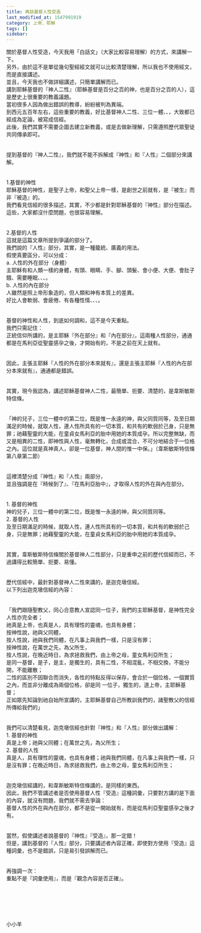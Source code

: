 ```yaml
---
title: 再談基督人性受造
last_modified_at: 1547991919
category: 上帝、耶穌
tags: []
sidebar: 
---
```


關於基督人性受造，今天我用「白話文」（大家比較容易理解）的方式，來講解一下。<br>另外，由於這不是單從幾句聖經經文就可以比較清楚理解，所以我也不使用經文，而是直接講述。<br>並且，今天我也不做詳細講述，只簡單講解而已。<br><!--more-->講到耶穌基督的『神人二性』（耶穌基督是百分之百的神，也是百分之百的人），這是歷史上很重要的教義議題。<br>當初很多人因為做出錯誤的教導，紛紛被判為異端。<br>到西元五百年左右，這些重要的教義，好比基督神人二性、三位一體、、，大致都已經成為定論，被寫成信經。<br>此後，我們其實不需要企圖去建立新教義，或是去做新理解，只需遵照歷代眾聖徒共同傳承即可。<br><br><br>提到基督的『神人二性』，我們就不能不拆解成『神性』和『人性』二個部分來講解。<br><br><br>1.基督的神性<br>耶穌基督的神性，是聖子上帝，和聖父上帝一樣，是創世之前就有，是『被生』而非『被造』的。<br>我們看見信經的很多描述，其實，不少都是針對耶穌基督的『神性』部分在描述。<br>這些，大家都沒什麼問題，也很容易理解。<br><br><br>2.基督的人性<br>這就是這篇文章所提到爭議的部分了。<br>我們說的『人性』部分，其實，是一種籠統、廣義的用法。<br>假使真要區分，可以分成：<br>a.	人性的外在部分（身體）<br>主耶穌有和人類一樣的身體，有頭、眼睛、手、腳、頭髮、會小便、大便、會肚子餓、需要睡眠、、、。<br>b.	人性的內在部分<br>人雖然是照上帝形象造的，但人類和神有本質上的差異。<br>好比人會軟弱、會疲倦、有各種性情、、、。<br><br><br>基督的神性和人性，到底如何調和，這不是今天重點。<br>我們只需記住：<br>正統信仰所講的，是主耶穌『外在部分』和『內在部分』，這兩種人性部分，通通都是在馬利亞從聖靈感孕之後，才開始有的，不是之前在天上就有。<br><br><br>因此，主張主耶穌『人性的外在部分本來就有』，還是主張主耶穌『人性的內在部分本來就有』，通通都是錯誤。<br><br><br>其實，現今我認為，講述耶穌基督神人二性，最簡單、扼要、清楚的，是韋斯敏斯特信條。<br><br><br>「神的兒子，三位一體中的第二位，既是惟一永遠的神，與父同質同等，及至日期滿足的時候，就取人性，連人性所具有的一切本質，和共有的軟弱於己身，只是無罪；祂藉聖靈的大能，在童貞女馬利亞的胎中用她的本質成孕。所以完整無缺，而又是相異的二性，即神性與人性，毫無轉化，合成或混合，不可分地結合于一位格之內。這位就是真神真人，卻是一位基督，神人間的惟一中保。」（韋斯敏斯特信條第八章第二節）<br><br><br>這裡清楚分成『神性』和『人性』兩部分，<br>並且強調是在『時候到了』、『在馬利亞胎中』，才取得人性的外在與內在部分。<br><br><br>1.	基督的神性<br>神的兒子，三位一體中的第二位，既是惟一永遠的神，與父同質同等。<br>2.	基督的人性<br>及至日期滿足的時候，就取人性，連人性所具有的一切本質，和共有的軟弱於己身，只是無罪；祂藉聖靈的大能，在童貞女馬利亞的胎中用她的本質成孕。<br><br><br>其實，韋斯敏斯特信條關於基督神人二性部分，只是重申之前的歷代信經而已，不過講得比較簡單、扼要、易懂。<br><br><br>歷代信經中，最針對基督神人二性來講的，是迦克墩信經。<br>以下列出迦克墩信經的內容：<br><br><br>「我們跟隨聖教父，同心合意教人宣認同一位子，我們的主耶穌基督，是神性完全人性亦完全者；<br>祂真是上帝，也真是人，具有理性的靈魂，也具有身體；<br>按神性說，祂與父同體，<br>按人性說，祂與我們同體，在凡事上與我們一樣，只是沒有罪；<br>按神性說，在萬世之先，為父所生，<br>按人性說，在晚近時日，為求拯救我們，由上帝之母，童女馬利亞所生；<br>是同一基督，是子，是主，是獨生的，具有二性，不相混亂，不相交換，不能分開，不能離散；<br>二性的區別不因聯合而消失，各性的特點反得以保存，會合於一個位格，一個實質之內，而並非分離成為兩個位格，卻是同 一位子，獨生的，道上帝，主耶穌基督；<br>正如眾先知論到祂自始所宣講的，主耶穌基督自己所教訓我們的，諸聖教父的信經所傳給我們的」<br><br><br>我們可以清楚看見，迦克墩信經也針對『神性』和『人性』部分做出講解：<br>1.	基督的神性<br>真是上帝；祂與父同體；在萬世之先，為父所生；<br>2.	基督的人性<br>真是人，具有理性的靈魂，也具有身體；祂與我們同體，在凡事上與我們一樣，只是沒有罪；在晚近時日，為求拯救我們，由上帝之母，童女馬利亞所生；<br><br><br>迦克墩信經講的，和韋斯敏斯特信條講的，是同樣的東西。<br>因此，我們不管講述者是否使用基督人性『受造』這種詞彙，只要對方講的是下面的內容，就沒有問題，我們就不需去爭論：<br>基督人性的外在與內在部分，都不是從一開始就有，而是從馬利亞聖靈感孕之後才有。<br><br><br>當然，假使講述者說基督的『神性』『受造』，那一定錯！<br>但是，講到基督的『人性』部分，只要講述者內容正確，即使對方使用『受造』這種詞彙，也不是錯誤，只是易引發誤解而已。<br><br><br>再強調一次：<br>重點不是『詞彙使用』，而是『觀念內容是否正確』。<br><br><br><br><br><br><br>小小羊<br><br><br><br><br>